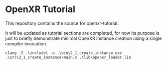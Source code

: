 # OpenXR Tutorial

This repository contains the source for openxr-tutorial.

It will be updated as tutorial sections are completed, for now its purpose is just to briefly demonstrate
minimal OpenXR instance creation using a single compiler invocation.

```
clang -I .\include\ -o .\bin\2_1_create_instance.exe .\src\2_1_create_instance\main.c .\lib\openxr_loader.lib
```
